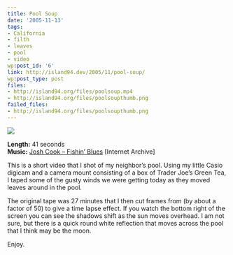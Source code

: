 ```yaml
---
title: Pool Soup
date: '2005-11-13'
tags:
- California
- filth
- leaves
- pool
- video
wp:post_id: '6'
link: http://island94.dev/2005/11/pool-soup/
wp:post_type: post
files:
- http://island94.org/files/poolsoup.mp4
- http://island94.org/files/poolsoupthumb.png
failed_files:
- http://island94.org/files/poolsoupthumb.png
---
```


[ ![](http://island94.org/files/poolsoupthumb.png) ](http://island94.org/files/poolsoup.mp4)

**Length:** 41 seconds  
**Music:** [Josh Cook – Fishin’ Blues](http://www.archive.org/audio/audio-details-db.php?collection=opensource_audio&collectionid=FishinBlues) [Internet Archive]

    
This is a short video that I shot of my neighbor’s pool. Using my little Casio digicam and a camera mount consisting of a box of Trader Joe’s Green Tea, I taped some of the gusty winds we were getting today as they moved leaves around in the pool.  

The original tape was 27 minutes that I then cut frames from (by about a factor of 50) to give a time lapse effect. If you watch the bottom right of the screen you can see the shadows shift as the sun moves overhead. I am not sure, but there is a quick round white reflection that moves across the pool that I think may be the moon.

Enjoy.